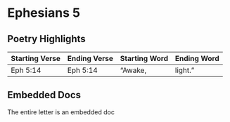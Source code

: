 # Ephesians 5

## Poetry Highlights

| Starting Verse | Ending Verse | Starting Word | Ending Word |
| :--- | :--- | :--- | :--- |
| Eph 5:14 | Eph 5:14 | “Awake, | light.” |

## Embedded Docs

The entire letter is an embedded doc


